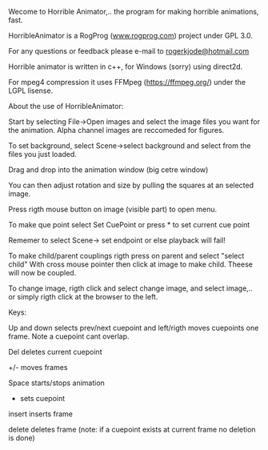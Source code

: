 Wecome to Horrible Animator,..   the program for making horrible animations, fast.

HorribleAnimator is a RogProg (www.rogprog.com) project under GPL 3.0.

For any questions or feedback please e-mail to rogerkjode@hotmail.com

Horrible animator is written in c++, for Windows (sorry) using direct2d.

For mpeg4 compression it uses FFMpeg (https://ffmpeg.org/) under the LGPL lisense.




About the use of HorribleAnimator:


Start by selecting File->Open images and select the image files you want for the animation. Alpha channel images are reccomeded for figures.

To set background, select Scene->select background and select from the files you just loaded.

Drag and drop into the animation window (big cetre window) 

You can then adjust rotation and size by pulling the squares at an selected image.

Press rigth mouse button on image (visible part) to open menu.

To make que point select Set CuePoint or press * to set current cue point



Rememer to select Scene-> set endpoint or else playback will fail!


To make child/parent couplings rigth press on parent and select "select child" With cross mouse pointer then click at image to make child.
Theese will now be coupled.


To change image, rigth click and select change image, and select image,..
or simply rigth click at the browser to the left.



Keys:

Up and down selects prev/next cuepoint and left/rigth moves cuepoints one frame. Note a cuepoint cant overlap.

Del deletes current cuepoint

+/-  moves frames

Space starts/stops animation

* sets cuepoint

insert inserts frame

delete deletes frame (note: if a cuepoint exists at current frame no deletion is done)